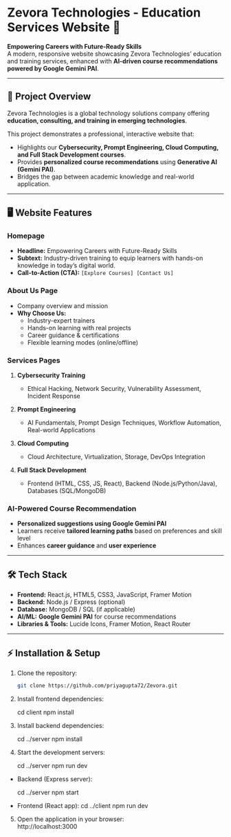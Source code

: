 # Zevora Technologies - Education Services Website 🚀


**Empowering Careers with Future-Ready Skills**  
A modern, responsive website showcasing Zevora Technologies’ education and training services, enhanced with **AI-driven course recommendations powered by Google Gemini PAI**.

---

## 🌟 Project Overview
Zevora Technologies is a global technology solutions company offering **education, consulting, and training in emerging technologies**.  

This project demonstrates a professional, interactive website that:  
- Highlights our **Cybersecurity, Prompt Engineering, Cloud Computing, and Full Stack Development courses**.  
- Provides **personalized course recommendations** using **Generative AI (Gemini PAI)**.  
- Bridges the gap between academic knowledge and real-world application.

---

## 🖥️ Website Features

### Homepage
- **Headline:** Empowering Careers with Future-Ready Skills  
- **Subtext:** Industry-driven training to equip learners with hands-on knowledge in today’s digital world.  
- **Call-to-Action (CTA):** `[Explore Courses] [Contact Us]`

### About Us Page
- Company overview and mission  
- **Why Choose Us:**  
  - Industry-expert trainers  
  - Hands-on learning with real projects  
  - Career guidance & certifications  
  - Flexible learning modes (online/offline)

### Services Pages
1. **Cybersecurity Training**  
   - Ethical Hacking, Network Security, Vulnerability Assessment, Incident Response  

2. **Prompt Engineering**  
   - AI Fundamentals, Prompt Design Techniques, Workflow Automation, Real-world Applications  

3. **Cloud Computing**  
   - Cloud Architecture, Virtualization, Storage, DevOps Integration  

4. **Full Stack Development**  
   - Frontend (HTML, CSS, JS, React), Backend (Node.js/Python/Java), Databases (SQL/MongoDB)  

### AI-Powered Course Recommendation
- **Personalized suggestions using Google Gemini PAI**  
- Learners receive **tailored learning paths** based on preferences and skill level  
- Enhances **career guidance** and **user experience**

---

## 🛠️ Tech Stack
- **Frontend:** React.js, HTML5, CSS3, JavaScript, Framer Motion  
- **Backend:** Node.js / Express (optional)  
- **Database:** MongoDB / SQL (if applicable)  
- **AI/ML:** **Google Gemini PAI** for course recommendations  
- **Libraries & Tools:** Lucide Icons, Framer Motion, React Router  

---

## ⚡ Installation & Setup
1. Clone the repository:
   ```bash
   git clone https://github.com/priyagupta72/Zevora.git

2. Install frontend dependencies:

    cd client
  npm install


4. Install backend dependencies:

    cd ../server
    npm install


6. Start the development servers:

    cd ../server
   npm run dev


- Backend (Express server):

   cd ../server
   npm start


- Frontend (React app):
  cd ../client
  npm run dev

5. Open the application in your browser:  
    http://localhost:3000

